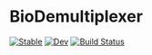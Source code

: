 # BioDemultiplexer

[![Stable](https://img.shields.io/badge/docs-stable-blue.svg)](https://I-Mihara.github.io/BioDemultiplexer.jl/stable/)
[![Dev](https://img.shields.io/badge/docs-dev-blue.svg)](https://I-Mihara.github.io/BioDemultiplexer.jl/dev/)
[![Build Status](https://github.com/I-Mihara/BioDemultiplexer.jl/actions/workflows/CI.yml/badge.svg?branch=main)](https://github.com/I-Mihara/BioDemultiplexer.jl/actions/workflows/CI.yml?query=branch%3Amain)

